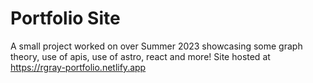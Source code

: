 # Portfolio Site

A small project worked on over Summer 2023 showcasing some graph theory, use of 
apis, use of astro, react and more!
Site hosted at https://rgray-portfolio.netlify.app
